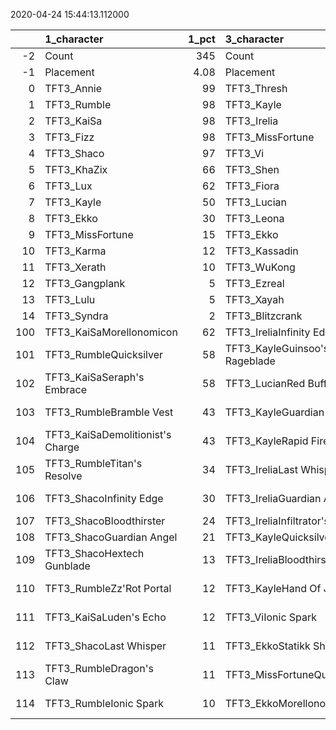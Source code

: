 
2020-04-24 15:44:13.112000

|     | 1_character                      |   1_pct | 3_character                     |   3_pct | 2_character                      |   2_pct | 4_character                        |   4_pct |
|----:|:---------------------------------|--------:|:--------------------------------|--------:|:---------------------------------|--------:|:-----------------------------------|--------:|
|  -2 | Count                            |  345    | Count                           |  516    | Count                            |  724    | Count                              |  392    |
|  -1 | Placement                        |    4.08 | Placement                       |    4.38 | Placement                        |    4.56 | Placement                          |    4.65 |
|   0 | TFT3_Annie                       |   99    | TFT3_Thresh                     |   77    | TFT3_Karma                       |   81    | TFT3_Blitzcrank                    |  100    |
|   1 | TFT3_Rumble                      |   98    | TFT3_Kayle                      |   76    | TFT3_Jhin                        |   65    | TFT3_ChoGath                       |   99    |
|   2 | TFT3_KaiSa                       |   98    | TFT3_Irelia                     |   72    | TFT3_Ashe                        |   64    | TFT3_Vi                            |   99    |
|   3 | TFT3_Fizz                        |   98    | TFT3_MissFortune                |   64    | TFT3_Lulu                        |   61    | TFT3_Malphite                      |   97    |
|   4 | TFT3_Shaco                       |   97    | TFT3_Vi                         |   58    | TFT3_Lux                         |   53    | TFT3_Ezreal                        |   97    |
|   5 | TFT3_KhaZix                      |   66    | TFT3_Shen                       |   56    | TFT3_Mordekaiser                 |   50    | TFT3_Jinx                          |   97    |
|   6 | TFT3_Lux                         |   62    | TFT3_Fiora                      |   55    | TFT3_Xerath                      |   48    | TFT3_MissFortune                   |   84    |
|   7 | TFT3_Kayle                       |   50    | TFT3_Lucian                     |   55    | TFT3_Shaco                       |   42    | TFT3_Graves                        |   67    |
|   8 | TFT3_Ekko                        |   30    | TFT3_Leona                      |   55    | TFT3_JarvanIV                    |   37    | TFT3_Lucian                        |   40    |
|   9 | TFT3_MissFortune                 |   15    | TFT3_Ekko                       |   53    | TFT3_MasterYi                    |   31    | TFT3_AurelionSol                   |   23    |
|  10 | TFT3_Karma                       |   12    | TFT3_Kassadin                   |   52    | TFT3_Yasuo                       |   31    | TFT3_Kayle                         |   14    |
|  11 | TFT3_Xerath                      |   10    | TFT3_WuKong                     |   45    | TFT3_Sona                        |   30    | TFT3_Lulu                          |    9    |
|  12 | TFT3_Gangplank                   |    5    | TFT3_Ezreal                     |   43    | TFT3_Shen                        |   27    | TFT3_Thresh                        |    5    |
|  13 | TFT3_Lulu                        |    5    | TFT3_Xayah                      |   29    | TFT3_Kassadin                    |   23    | TFT3_Irelia                        |    3    |
|  14 | TFT3_Syndra                      |    2    | TFT3_Blitzcrank                 |   25    | TFT3_Blitzcrank                  |   20    | TFT3_Ekko                          |    3    |
| 100 | TFT3_KaiSaMorellonomicon         |   62    | TFT3_IreliaInfinity Edge        |   58    | TFT3_JhinGuardian Angel          |   32    | TFT3_JinxGiant Slayer              |   79    |
| 101 | TFT3_RumbleQuicksilver           |   58    | TFT3_KayleGuinsoo's Rageblade   |   36    | TFT3_JhinRunaan's Hurricane      |   30    | TFT3_JinxRed Buff                  |   51    |
| 102 | TFT3_KaiSaSeraph's Embrace       |   58    | TFT3_LucianRed Buff             |   30    | TFT3_XerathGuinsoo's Rageblade   |   24    | TFT3_JinxGuardian Angel            |   35    |
| 103 | TFT3_RumbleBramble Vest          |   43    | TFT3_KayleGuardian Angel        |   27    | TFT3_JhinInfinity Edge           |   23    | TFT3_MissFortuneSeraph's Embrace   |   23    |
| 104 | TFT3_KaiSaDemolitionist's Charge |   43    | TFT3_KayleRapid Firecannon      |   25    | TFT3_MasterYiQuicksilver         |   21    | TFT3_ViIonic Spark                 |   20    |
| 105 | TFT3_RumbleTitan's Resolve       |   34    | TFT3_IreliaLast Whisper         |   24    | TFT3_ShacoGuardian Angel         |   20    | TFT3_JinxTrap Claw                 |   20    |
| 106 | TFT3_ShacoInfinity Edge          |   30    | TFT3_IreliaGuardian Angel       |   19    | TFT3_MasterYiGuinsoo's Rageblade |   19    | TFT3_MissFortuneQuicksilver        |   18    |
| 107 | TFT3_ShacoBloodthirster          |   24    | TFT3_IreliaInfiltrator's Talons |   13    | TFT3_XerathQuicksilver           |   18    | TFT3_EzrealRed Buff                |   16    |
| 108 | TFT3_ShacoGuardian Angel         |   21    | TFT3_KayleQuicksilver           |   11    | TFT3_JhinLast Whisper            |   17    | TFT3_ChoGathIonic Spark            |   15    |
| 109 | TFT3_ShacoHextech Gunblade       |   13    | TFT3_IreliaBloodthirster        |   10    | TFT3_JhinTrap Claw               |   15    | TFT3_ChoGathRedemption             |   14    |
| 110 | TFT3_RumbleZz'Rot Portal         |   12    | TFT3_KayleHand Of Justice       |   10    | TFT3_ShacoBloodthirster          |   10    | TFT3_JinxRunaan's Hurricane        |   14    |
| 111 | TFT3_KaiSaLuden's Echo           |   12    | TFT3_ViIonic Spark              |    9    | TFT3_MasterYiBramble Vest        |   10    | TFT3_BlitzcrankZephyr              |   14    |
| 112 | TFT3_ShacoLast Whisper           |   11    | TFT3_EkkoStatikk Shiv           |    9    | TFT3_YasuoGuardian Angel         |    9    | TFT3_LucianRed Buff                |   13    |
| 113 | TFT3_RumbleDragon's Claw         |   11    | TFT3_MissFortuneQuicksilver     |    8    | TFT3_YasuoHand Of Justice        |    9    | TFT3_MissFortuneRabadon's Deathcap |   13    |
| 114 | TFT3_RumbleIonic Spark           |   10    | TFT3_EkkoMorellonomicon         |    8    | TFT3_XerathGuardian Angel        |    8    | TFT3_JinxRapid Firecannon          |   12    |
